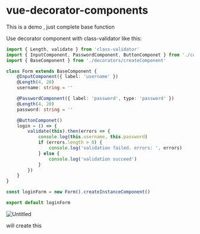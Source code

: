 # vue-decorator-components

This is a demo , just complete base function

Use decorator component with class-validator like this:

```ts
import { Length, validate } from 'class-validator'
import { InputComponent, PasswordComponent, ButtonComponet } from './components'
import { BaseComponent } from './decorators/createComponent'

class Form extends BaseComponent {
	@InputComponent({ label: 'username' })
	@Length(4, 20)
	username: string = ''

	@PasswordComponent({ label: 'password', type: 'password' })
	@Length(4, 20)
	password: string = ''

	@ButtonComponet()
	login = () => {
		validate(this).then(errors => {
			console.log(this.username, this.password)
			if (errors.length > 0) {
				console.log('validation failed. errors: ', errors)
			} else {
				console.log('validation succeed')
			}
		})
	}
}

const loginForm = new Form().createInstanceComponent()

export default loginForm
```

![Untitled](vue-decorator-components%20c6b80443df424401ae395e3d7730abde/example.png)

will create this
